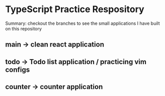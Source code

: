 # TypeScript Practice Respository

Summary: checkout the branches to see the small applications I have built on this repository

## main -> clean react application

## todo -> Todo list application / practicing vim configs

## counter -> counter application
